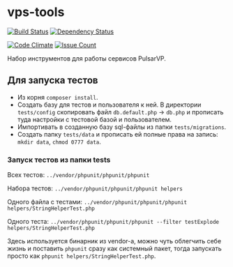 # vps-tools

[![Build Status](https://img.shields.io/travis/pulsarvp/vps-tools.svg)](http://travis-ci.org/pulsarvp/vps-tools)
[![Dependency Status](https://www.versioneye.com/user/projects/594c0e326725bd005dd074dd/badge.svg?style=flat-square)](https://www.versioneye.com/user/projects/594c0e326725bd005dd074dd)

[![Code Climate](https://codeclimate.com/github/pulsarvp/vps-tools/badges/gpa.svg)](https://codeclimate.com/github/pulsarvp/vps-tools)
[![Issue Count](https://codeclimate.com/github/pulsarvp/vps-tools/badges/issue_count.svg)](https://codeclimate.com/github/pulsarvp/vps-tools)

Набор инструментов для работы сервисов PulsarVP.

## Для запуска тестов
* Из корня `composer install`.
* Создать базу для тестов и пользователя к ней. В директории `tests/config` скопировать файл `db.default.php` → `db.php` и прописать туда настройки с тестовой базой и пользователем.
* Импортивать в созданную базу sql-файлы из папки `tests/migrations`.
* Создать папку `tests/data` и прописать ей полные права на запись: `mkdir data`, `chmod 0777 data`.

### Запуск тестов из папки tests
Всех тестов:
`../vendor/phpunit/phpunit/phpunit`

Набора тестов:
`../vendor/phpunit/phpunit/phpunit helpers`

Одного файла с тестами:
`../vendor/phpunit/phpunit/phpunit helpers/StringHelperTest.php`

Одного теста:
`../vendor/phpunit/phpunit/phpunit --filter testExplode helpers/StringHelperTest.php`

Здесь используется бинарник из vendor-а, можно чуть облегчить себе жизнь и поставить `phpunit` сразу как системный пакет, тогда запускать просто как `phpunit helpers/StringHelperTest.php`.
